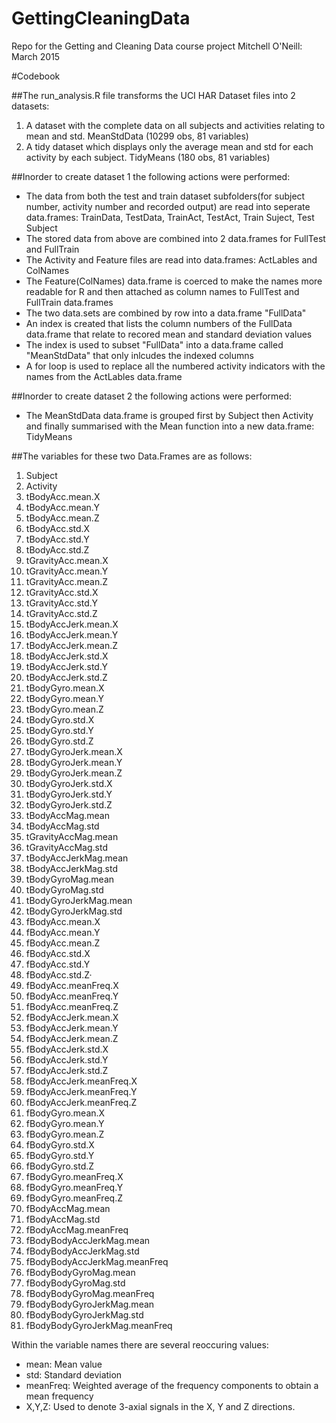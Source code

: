 # GettingCleaningData
Repo for the Getting and Cleaning Data course project 
Mitchell O'Neill: March 2015

#Codebook

##The run_analysis.R file transforms the UCI HAR Dataset files into 2 datasets:
1. A dataset with the complete data on all subjects and activities relating to mean and std. MeanStdData (10299 obs, 81 variables)
2. A tidy dataset which displays only the average mean and std for each activity by each subject. TidyMeans (180 obs, 81 variables)

##Inorder to create dataset 1 the following actions were performed:
* The data from both the test and train dataset subfolders(for subject number, activity number and recorded output) are read into seperate data.frames: TrainData, TestData, TrainAct, TestAct, Train Suject, Test Subject
* The stored data from above are combined into 2 data.frames for FullTest and FullTrain
* The Activity and Feature files are read into data.frames: ActLables and ColNames
* The Feature(ColNames) data.frame is coerced to make the names more readable for R and then attached as column names to FullTest and FullTrain data.frames
* The two data.sets are combined by row into a data.frame "FullData"
* An index is created that lists the column numbers of the FullData data.frame that relate to recored mean and standard deviation values
* The index is used to subset "FullData" into a data.frame called "MeanStdData" that only inlcudes the indexed columns
* A for loop is used to replace all the numbered activity indicators with the names from the ActLables data.frame

##Inorder to create dataset 2 the following actions were performed:
* The MeanStdData data.frame is grouped first by Subject then Activity and finally summarised with the Mean function into a new data.frame: TidyMeans


##The variables for these two Data.Frames are as follows:
1.	Subject
2.	Activity
3.	tBodyAcc.mean.X
4.	tBodyAcc.mean.Y
5.	tBodyAcc.mean.Z
6.	tBodyAcc.std.X
7.	tBodyAcc.std.Y
8.	tBodyAcc.std.Z
9.	tGravityAcc.mean.X
10.	tGravityAcc.mean.Y
11.	tGravityAcc.mean.Z
12.	tGravityAcc.std.X
13.	tGravityAcc.std.Y
14.	tGravityAcc.std.Z
15.	tBodyAccJerk.mean.X
16.	tBodyAccJerk.mean.Y
17.	tBodyAccJerk.mean.Z
18.	tBodyAccJerk.std.X
19.	tBodyAccJerk.std.Y
20.	tBodyAccJerk.std.Z
21.	tBodyGyro.mean.X
22.	tBodyGyro.mean.Y
23.	tBodyGyro.mean.Z
24.	tBodyGyro.std.X
25.	tBodyGyro.std.Y
26.	tBodyGyro.std.Z
27.	tBodyGyroJerk.mean.X
28.	tBodyGyroJerk.mean.Y
29.	tBodyGyroJerk.mean.Z
30.	tBodyGyroJerk.std.X
31.	tBodyGyroJerk.std.Y
32.	tBodyGyroJerk.std.Z
33.	tBodyAccMag.mean
34.	tBodyAccMag.std
35.	tGravityAccMag.mean
36.	tGravityAccMag.std
37.	tBodyAccJerkMag.mean
38.	tBodyAccJerkMag.std
39.	tBodyGyroMag.mean
40.	tBodyGyroMag.std
41.	tBodyGyroJerkMag.mean
42.	tBodyGyroJerkMag.std
43.	fBodyAcc.mean.X
44.	fBodyAcc.mean.Y
45.	fBodyAcc.mean.Z
46.	fBodyAcc.std.X
47.	fBodyAcc.std.Y
48.	fBodyAcc.std.Z·
49.	fBodyAcc.meanFreq.X
50.	fBodyAcc.meanFreq.Y
51.	fBodyAcc.meanFreq.Z
52.	fBodyAccJerk.mean.X
53.	fBodyAccJerk.mean.Y
54.	fBodyAccJerk.mean.Z
55.	fBodyAccJerk.std.X
56.	fBodyAccJerk.std.Y
57.	fBodyAccJerk.std.Z
58.	fBodyAccJerk.meanFreq.X
59.	fBodyAccJerk.meanFreq.Y
60.	fBodyAccJerk.meanFreq.Z
61.	fBodyGyro.mean.X
62.	fBodyGyro.mean.Y
63.	fBodyGyro.mean.Z
64.	fBodyGyro.std.X
65.	fBodyGyro.std.Y
66.	fBodyGyro.std.Z
67.	fBodyGyro.meanFreq.X
68.	fBodyGyro.meanFreq.Y
69.	fBodyGyro.meanFreq.Z
70.	fBodyAccMag.mean
71.	fBodyAccMag.std
72.	fBodyAccMag.meanFreq
73.	fBodyBodyAccJerkMag.mean
74.	fBodyBodyAccJerkMag.std
75.	fBodyBodyAccJerkMag.meanFreq
76.	fBodyBodyGyroMag.mean
77.	fBodyBodyGyroMag.std
78.	fBodyBodyGyroMag.meanFreq
79.	fBodyBodyGyroJerkMag.mean
80.	fBodyBodyGyroJerkMag.std
81.	fBodyBodyGyroJerkMag.meanFreq

Within the variable names there are several reoccuring values:
* mean: Mean value
* std: Standard deviation
* meanFreq: Weighted average of the frequency components to obtain a mean frequency
* X,Y,Z: Used to denote 3-axial signals in the X, Y and Z directions.
